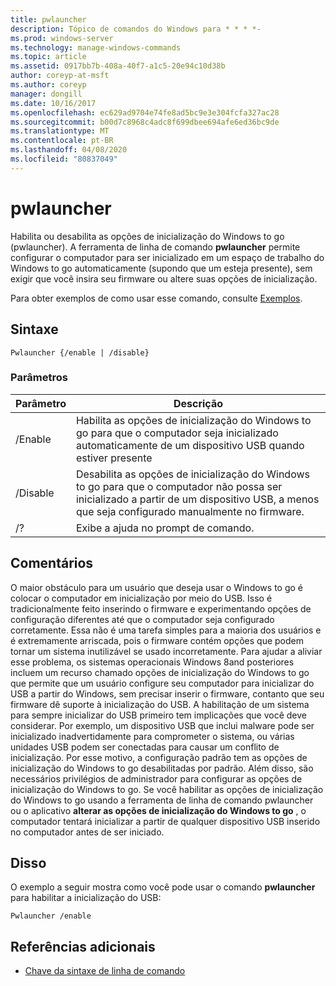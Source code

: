 ```yaml
---
title: pwlauncher
description: Tópico de comandos do Windows para * * * *-
ms.prod: windows-server
ms.technology: manage-windows-commands
ms.topic: article
ms.assetid: 0917bb7b-408a-40f7-a1c5-20e94c10d38b
author: coreyp-at-msft
ms.author: coreyp
manager: dongill
ms.date: 10/16/2017
ms.openlocfilehash: ec629ad9704e74fe8ad5bc9e3e304fcfa327ac28
ms.sourcegitcommit: b00d7c8968c4adc8f699dbee694afe6ed36bc9de
ms.translationtype: MT
ms.contentlocale: pt-BR
ms.lasthandoff: 04/08/2020
ms.locfileid: "80837049"
---
```

# <a name="pwlauncher"></a>pwlauncher



Habilita ou desabilita as opções de inicialização do Windows to go (pwlauncher). A ferramenta de linha de comando **pwlauncher** permite configurar o computador para ser inicializado em um espaço de trabalho do Windows to go automaticamente (supondo que um esteja presente), sem exigir que você insira seu firmware ou altere suas opções de inicialização.

Para obter exemplos de como usar esse comando, consulte [Exemplos](#BKMK_examples).

## <a name="syntax"></a>Sintaxe

```
Pwlauncher {/enable | /disable}
```

### <a name="parameters"></a>Parâmetros

|Parâmetro|Descrição|
|---------|-----------|
|/Enable|Habilita as opções de inicialização do Windows to go para que o computador seja inicializado automaticamente de um dispositivo USB quando estiver presente|
|/Disable|Desabilita as opções de inicialização do Windows to go para que o computador não possa ser inicializado a partir de um dispositivo USB, a menos que seja configurado manualmente no firmware.|
|/?|Exibe a ajuda no prompt de comando.|

## <a name="remarks"></a>Comentários

O maior obstáculo para um usuário que deseja usar o Windows to go é colocar o computador em inicialização por meio do USB. Isso é tradicionalmente feito inserindo o firmware e experimentando opções de configuração diferentes até que o computador seja configurado corretamente. Essa não é uma tarefa simples para a maioria dos usuários e é extremamente arriscada, pois o firmware contém opções que podem tornar um sistema inutilizável se usado incorretamente. Para ajudar a aliviar esse problema, os sistemas operacionais Windows 8and posteriores incluem um recurso chamado opções de inicialização do Windows to go que permite que um usuário configure seu computador para inicializar do USB a partir do Windows, sem precisar inserir o firmware, contanto que seu firmware dê suporte à inicialização do USB. A habilitação de um sistema para sempre inicializar do USB primeiro tem implicações que você deve considerar. Por exemplo, um dispositivo USB que inclui malware pode ser inicializado inadvertidamente para comprometer o sistema, ou várias unidades USB podem ser conectadas para causar um conflito de inicialização. Por esse motivo, a configuração padrão tem as opções de inicialização do Windows to go desabilitadas por padrão. Além disso, são necessários privilégios de administrador para configurar as opções de inicialização do Windows to go. Se você habilitar as opções de inicialização do Windows to go usando a ferramenta de linha de comando pwlauncher ou o aplicativo **alterar as opções de inicialização do Windows to go** , o computador tentará inicializar a partir de qualquer dispositivo USB inserido no computador antes de ser iniciado.

## <a name="examples"></a><a name=BKMK_examples></a>Disso

O exemplo a seguir mostra como você pode usar o comando **pwlauncher** para habilitar a inicialização do USB:
```
Pwlauncher /enable
```

## <a name="additional-references"></a>Referências adicionais

- [Chave da sintaxe de linha de comando](command-line-syntax-key.md)